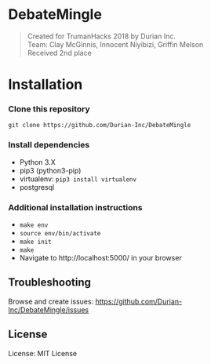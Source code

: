 # DebateMingle
> Created for TrumanHacks 2018 by Durian Inc.    
Team: Clay McGinnis, Innocent Niyibizi, Griffin Melson    
Received 2nd place

# Installation
### Clone this repository
```
git clone https://github.com/Durian-Inc/DebateMingle
```

### Install dependencies
* Python 3.X
* pip3 (python3-pip)
* virtualenv: `pip3 install virtualenv`
* postgresql

### Additional installation instructions
* `make env`
* `source env/bin/activate`
* `make init`
* `make`
* Navigate to http://localhost:5000/ in your browser

## Troubleshooting
Browse and create issues: https://github.com/Durian-Inc/DebateMingle/issues
## License
License: MIT License
